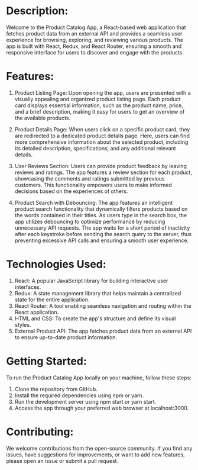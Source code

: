 # Description:
Welcome to the Product Catalog App, a React-based web application that fetches product data from an external API and provides a seamless user experience for browsing, exploring, and reviewing various products. The app is built with React, Redux, and React Router, ensuring a smooth and responsive interface for users to discover and engage with the products.

# Features:

1. Product Listing Page: Upon opening the app, users are presented with a visually appealing and organized product listing page. Each product card displays essential information, such as the product name, price, and a brief description, making it easy for users to get an overview of the available products.

2. Product Details Page: When users click on a specific product card, they are redirected to a dedicated product details page. Here, users can find more comprehensive information about the selected product, including its detailed description, specifications, and any additional relevant details.

3. User Reviews Section: Users can provide product feedback by leaving reviews and ratings. The app features a review section for each product, showcasing the comments and ratings submitted by previous customers. This functionality empowers users to make informed decisions based on the experiences of others.

4. Product Search with Debouncing: The app features an intelligent product search functionality that dynamically filters products based on the words contained in their titles. As users type in the search box, the app utilizes debouncing to optimize performance by reducing unnecessary API requests. The app waits for a short period of inactivity after each keystroke before sending the search query to the server, thus preventing excessive API calls and ensuring a smooth user experience.

# Technologies Used:

1. React: A popular JavaScript library for building interactive user interfaces.
2. Redux: A state management library that helps maintain a centralized state for the entire application.
3. React Router: A tool enabling seamless navigation and routing within the React application.
4. HTML and CSS: To create the app's structure and define its visual styles.
5. External Product API: The app fetches product data from an external API to ensure up-to-date product information.

# Getting Started:
To run the Product Catalog App locally on your machine, follow these steps:

1. Clone the repository from GitHub.
2. Install the required dependencies using npm or yarn.
3. Run the development server using npm start or yarn start.
4. Access the app through your preferred web browser at localhost:3000.


# Contributing:
We welcome contributions from the open-source community. If you find any issues, have suggestions for improvements, or want to add new features, please open an issue or submit a pull request.

